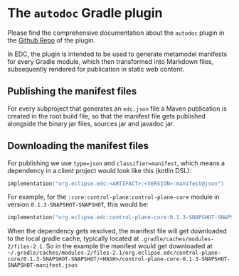 # The `autodoc` Gradle plugin

Please find the comprehensive documentation about the `autodoc` plugin in
the [Github Repo](https://github.com/eclipse-edc/GradlePlugins/blob/main/docs/developer/autodoc.md) of
the plugin.

In EDC, the plugin is intended to be used to generate metamodel manifests for every Gradle module, which then
transformed into Markdown files, subsequently rendered for publication in static web content.

## Publishing the manifest files

For every subproject that generates an `edc.json` file a Maven publication is created in the root build file, so that
the manifest file gets published alongside the binary jar files, sources jar and javadoc jar.

## Downloading the manifest files

For publishing we use `type=json` and `classifier=manifest`, which means a dependency in a client project would look
like
this (kotlin DSL):

```kotlin
implementation("org.eclipse.edc:<ARTIFACT>:<VERSION>:manifest@json")
```

For example, for the `:core:control-plane:control-plane-core` module in version `0.1.3-SNAPSHOT-SNAPSHOT`, this would be:

```kotlin
implementation("org.eclipse.edc:control-plane-core:0.1.3-SNAPSHOT-SNAPSHOT:manifest@json")
```

When the dependency gets resolved, the manifest file will get downloaded to the local gradle cache, typically located
at `.gradle/caches/modules-2/files-2.1`. So in the example the manifest would get downloaded
at `~/.gradle/caches/modules-2/files-2.1/org.eclipse.edc/control-plane-core/0.1.3-SNAPSHOT-SNAPSHOT/<HASH>/control-plane-core-0.1.3-SNAPSHOT-SNAPSHOT-manifest.json`
